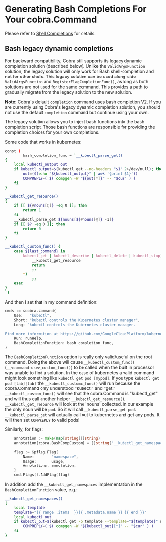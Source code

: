# Generating Bash Completions For Your cobra.Command

Please refer to [Shell Completions](shell_completions.md) for details.

## Bash legacy dynamic completions

For backward compatibility, Cobra still supports its legacy dynamic completion
solution (described below). Unlike the `ValidArgsFunction` solution, the legacy
solution will only work for Bash shell-completion and not for other shells. This
legacy solution can be used along-side `ValidArgsFunction` and
`RegisterFlagCompletionFunc()`, as long as both solutions are not used for the
same command. This provides a path to gradually migrate from the legacy solution
to the new solution.

**Note**: Cobra's default `completion` command uses bash completion V2. If you
are currently using Cobra's legacy dynamic completion solution, you should not
use the default `completion` command but continue using your own.

The legacy solution allows you to inject bash functions into the bash completion
script. Those bash functions are responsible for providing the completion
choices for your own completions.

Some code that works in kubernetes:

```bash
const (
        bash_completion_func = `__kubectl_parse_get()
{
    local kubectl_output out
    if kubectl_output=$(kubectl get --no-headers "$1" 2>/dev/null); then
        out=($(echo "${kubectl_output}" | awk '{print $1}'))
        COMPREPLY=( $( compgen -W "${out[*]}" -- "$cur" ) )
    fi
}

__kubectl_get_resource()
{
    if [[ ${#nouns[@]} -eq 0 ]]; then
        return 1
    fi
    __kubectl_parse_get ${nouns[${#nouns[@]} -1]}
    if [[ $? -eq 0 ]]; then
        return 0
    fi
}

__kubectl_custom_func() {
    case ${last_command} in
        kubectl_get | kubectl_describe | kubectl_delete | kubectl_stop)
            __kubectl_get_resource
            return
            ;;
        *)
            ;;
    esac
}
`)
```

And then I set that in my command definition:

```go
cmds := &cobra.Command{
	Use:   "kubectl",
	Short: "kubectl controls the Kubernetes cluster manager",
	Long: `kubectl controls the Kubernetes cluster manager.

Find more information at https://github.com/GoogleCloudPlatform/kubernetes.`,
	Run: runHelp,
	BashCompletionFunction: bash_completion_func,
}
```

The `BashCompletionFunction` option is really only valid/useful on the root
command. Doing the above will cause `__kubectl_custom_func()`
(`__<command-use>_custom_func()`) to be called when the built in processor was
unable to find a solution. In the case of kubernetes a valid command might look
something like `kubectl get pod [mypod]`. If you type
`kubectl get pod [tab][tab]` the `__kubectl_customc_func()` will run because the
cobra.Command only understood "kubectl" and "get." `__kubectl_custom_func()`
will see that the cobra.Command is "kubectl\_get" and will thus call another
helper `__kubectl_get_resource()`. `__kubectl_get_resource` will look at the
'nouns' collected. In our example the only noun will be `pod`. So it will call
`__kubectl_parse_get pod`. `__kubectl_parse_get` will actually call out to
kubernetes and get any pods. It will then set `COMPREPLY` to valid pods!

Similarly, for flags:

```go
	annotation := make(map[string][]string)
	annotation[cobra.BashCompCustom] = []string{"__kubectl_get_namespaces"}

	flag := &pflag.Flag{
		Name:        "namespace",
		Usage:       usage,
		Annotations: annotation,
	}
	cmd.Flags().AddFlag(flag)
```

In addition add the `__kubectl_get_namespaces` implementation in the
`BashCompletionFunction` value, e.g.:

```bash
__kubectl_get_namespaces()
{
    local template
    template="{{ range .items  }}{{ .metadata.name }} {{ end }}"
    local kubectl_out
    if kubectl_out=$(kubectl get -o template --template="${template}" namespace 2>/dev/null); then
        COMPREPLY=( $( compgen -W "${kubectl_out}[*]" -- "$cur" ) )
    fi
}
```

